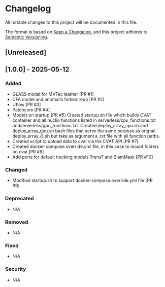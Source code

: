 # Changelog

All notable changes to this project will be documented in this file.

The format is based on [Keep a Changelog](https://keepachangelog.com/en/1.1.0/),
and this project adheres to [Semantic Versioning](https://semver.org/spec/v2.0.0.html).

## [Unreleased]

## [1.0.0] - 2025-05-12

### Added
- GLASS model for MVTec leather [PR #1]
- CFA model and anomalib forked repo [PR #2]
- Uflow [PR #3]
- Patchcore [PR #4]
- Models on startup [PR #5]
Created startup.sh file which builds CVAT container and all nuclio functions listed in serverless/cpu_functions.txt andserverless/gpu_functions.txt. Created deploy_array_cpu.sh and deploy_array_gpu.sh bash files that serve the same purpose as orignal deploy_array_{}.sh but take as argument a .txt file with all function paths.
- Created script to upload data to cvat via the CVAT API [PR #7]
- Created docker-compose.override.yml file, in this case to mount folders on cvat [PR #8]
- Add ports for default tracking models TransT and SiamMask [PR #10]

### Changed
- Modified startup.sh to support docker-compose.override.yml file [PR #9]

### Deprecated
- N/A

### Removed
- N/A

### Fixed
- N/A

### Security
- N/A
